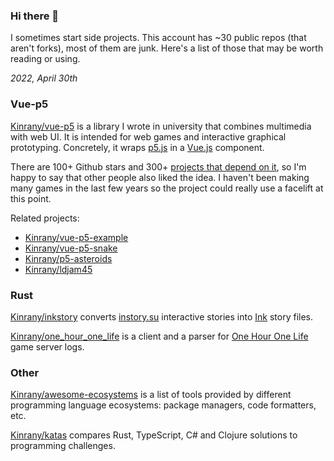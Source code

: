 ### Hi there 👋

I sometimes start side projects. This account has ~30 public repos (that aren't forks), most of them are junk. Here's a list of those that may be worth reading or using.

*2022, April 30th*

### Vue-p5

[Kinrany/vue-p5](https://github.com/Kinrany/vue-p5) is a library I wrote in university that combines multimedia with web UI. It is intended for web games and interactive graphical prototyping. Concretely, it wraps [p5.js](https://p5js.org/) in a [Vue.js](https://vuejs.org/) component.

There are 100+ Github stars and 300+ [projects that depend on it](https://github.com/Kinrany/vue-p5/network/dependents), so I'm happy to say that other people also liked the idea. I haven't been making many games in the last few years so the project could really use a facelift at this point.

Related projects:
* [Kinrany/vue-p5-example](https://github.com/Kinrany/vue-p5-example)
* [Kinrany/vue-p5-snake](https://github.com/Kinrany/vue-p5-snake)
* [Kinrany/p5-asteroids](https://github.com/Kinrany/p5-asteroids)
* [Kinrany/ldjam45](https://github.com/Kinrany/ldjam45)

### Rust

[Kinrany/inkstory](https://github.com/Kinrany/inkstory) converts [instory.su](https://instory.su/) interactive stories into [Ink](https://www.inklestudios.com/ink/) story files.

[Kinrany/one_hour_one_life](https://github.com/Kinrany/one_hour_one_life) is a client and a parser for [One Hour One Life](http://www.onehouronelife.com/) game server logs.

### Other

[Kinrany/awesome-ecosystems](https://github.com/Kinrany/awesome-ecosystems) is a list of tools provided by different programming language ecosystems: package managers, code formatters, etc.

[Kinrany/katas](https://github.com/Kinrany/katas) compares Rust, TypeScript, C# and Clojure solutions to programming challenges.

<!--
**Kinrany/kinrany** is a ✨ _special_ ✨ repository because its `README.md` (this file) appears on your GitHub profile.

Here are some ideas to get you started:

- 🔭 I’m currently working on ...
- 🌱 I’m currently learning ...
- 👯 I’m looking to collaborate on ...
- 🤔 I’m looking for help with ...
- 💬 Ask me about ...
- 📫 How to reach me: ...
- 😄 Pronouns: ...
- ⚡ Fun fact: ...
-->
